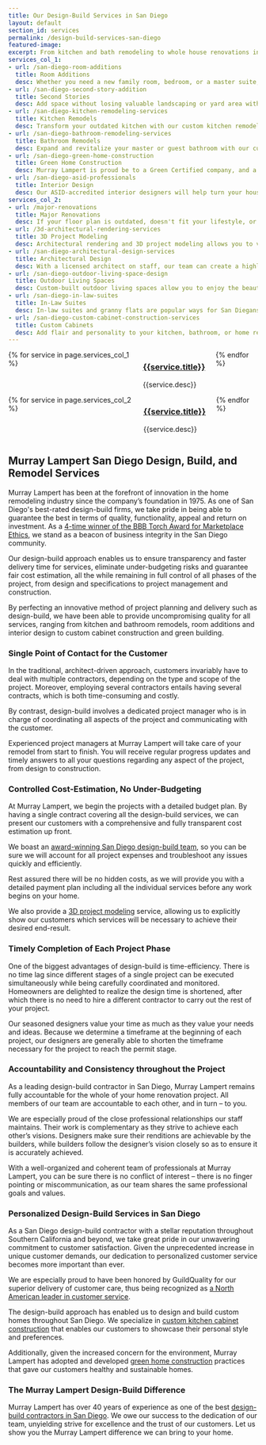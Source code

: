 ```yaml
---
title: Our Design-Build Services in San Diego
layout: default
section_id: services
permalink: /design-build-services-san-diego
featured-image:
excerpt: From kitchen and bath remodeling to whole house renovations in San Diego, Murray Lampert provides the best in Design-Build services. Visit to learn more.
services_col_1:
- url: /san-diego-room-additions
  title: Room Additions
  desc: Whether you need a new family room, bedroom, or a master suite, our San Diego room addition services can deliver what you need.
- url: /san-diego-second-story-addition
  title: Second Stories
  desc: Add space without losing valuable landscaping or yard area with a second story addition from Murray Lampert.
- url: /san-diego-kitchen-remodeling-services
  title: Kitchen Remodels
  desc: Transform your outdated kitchen with our custom kitchen remodeling service. Modernize your cabinets, counters, appliances, and more.
- url: /san-diego-bathroom-remodeling-services
  title: Bathroom Remodels
  desc: Expand and revitalize your master or guest bathroom with our custom San Diego bathroom remodeling services.
- url: /san-diego-green-home-construction
  title: Green Home Construction
  desc: Murray Lampert is proud be to a Green Certified company, and a leading eco-friendly home remodeling contractor in San Diego.
- url: /san-diego-asid-professionals
  title: Interior Design
  desc: Our ASID-accredited interior designers will help turn your house into a home. See your vision come to life with Murray Lampert.
services_col_2:
- url: /major-renovations
  title: Major Renovations
  desc: If your floor plan is outdated, doesn't fit your lifestyle, or provide enough space, a major home renovation may be a great solution.
- url: /3d-architectural-rendering-services
  title: 3D Project Modeling
  desc: Architectural rendering and 3D project modeling allows you to visualize your finished home remodel project before we start work.
- url: /san-diego-architectural-design-services
  title: Architectural Design
  desc: With a licensed architect on staff, our team can create a highly detailed plan that will exceed your expectations.
- url: /san-diego-outdoor-living-space-design
  title: Outdoor Living Spaces
  desc: Custom-built outdoor living spaces allow you to enjoy the beautiful San Diego weather. Outdoor fireplaces, kitchens, and more.
- url: /san-diego-in-law-suites
  title: In-Law Suites
  desc: In-law suites and granny flats are popular ways for San Diegans to add value and square footage to their home.
- url: /san-diego-custom-cabinet-construction-services
  title: Custom Cabinets
  desc: Add flair and personality to your kitchen, bathroom, or home remodeling project with custom cabinets.  
---
```


  <div class='medium-6 columns'>
    {% for service in page.services_col_1 %}
      <div class='fadein mod modIconText' data-delay='{{ 300 | times:forloop.index0 }}'>
        <div class='icon-text-simple'>
          <h3><a href='{{site.url}}{{service.url}}'>{{service.title}}</a></h3>
          <p>{{service.desc}}</p>
        </div>
        <div class='two spacing'></div>
      </div>
    {% endfor %}
  </div>
  <div class='medium-6 columns'>
    {% for service in page.services_col_2 %}
      <div class='fadein mod modIconText' data-delay='{{ 300 | times:forloop.index0 }}'>
        <div class='icon-text-simple'>
          <h3><a href='{{site.url}}{{service.url}}'>{{service.title}}</a></h3>
          <p>{{service.desc}}</p>
        </div>
        <div class='two spacing'></div>
      </div>
    {% endfor %}
  </div>

## Murray Lampert San Diego Design, Build, and Remodel Services

Murray Lampert has been at the forefront of innovation in the home remodeling industry since the company’s foundation in 1975. As one of San Diego's best-rated design-build firms, we take pride in being able to guarantee the best in terms of quality, functionality, appeal and return on investment. As a [4-time winner of the BBB Torch Award for Marketplace Ethics](/another-better-business-bureau-torch-award), we stand as a beacon of business integrity in the San Diego community.

Our design-build approach enables us to ensure transparency and faster delivery time for services, eliminate under-budgeting risks and guarantee fair cost estimation, all the while remaining in full control of all phases of the project, from design and specifications to project management and construction.

By perfecting an innovative method of project planning and delivery such as design-build, we have been able to provide uncompromising quality for all services, ranging from kitchen and bathroom remodels, room additions and interior design to custom cabinet construction and green building.

### Single Point of Contact for the Customer

In the traditional, architect-driven approach, customers invariably have to deal with multiple contractors, depending on the type and scope of the project. Moreover, employing several contractors entails having several contracts, which is both time-consuming and costly.

By contrast, design-build involves a dedicated project manager who is in charge of coordinating all aspects of the project and communicating with the customer.

Experienced project managers at Murray Lampert will take care of your remodel from start to finish. You will receive regular progress updates and timely answers to all your questions regarding any aspect of the project, from design to construction.

### Controlled Cost-Estimation, No Under-Budgeting
At Murray Lampert, we begin the projects with a detailed budget plan. By having a single contract covering all the design-build services, we can present our customers with a comprehensive and fully transparent cost estimation up front.

We boast an [award-winning San Diego design-build team](/team-members), so you can be sure we will account for all project expenses and troubleshoot any issues quickly and efficiently.

Rest assured there will be no hidden costs, as we will provide you with a detailed payment plan including all the individual services before any work begins on your home.

We also provide a [3D project modeling](3d-architectural-rendering-services) service, allowing us to explicitly show our customers which services will be necessary to achieve their desired end-result.

### Timely Completion of Each Project Phase

One of the biggest advantages of design-build is time-efficiency. There is no time lag since different stages of a single project can be executed simultaneously while being carefully coordinated and monitored. Homeowners are delighted to realize the design time is shortened, after which there is no need to hire a different contractor to carry out the rest of your project.

Our seasoned designers value your time as much as they value your needs and ideas. Because we determine a timeframe at the beginning of each project, our designers are generally able to shorten the timeframe necessary for the project to reach the permit stage.

### Accountability and Consistency throughout the Project

As a leading design-build contractor in San Diego, Murray Lampert remains fully accountable for the whole of your home renovation project. All members of our team are accountable to each other, and in turn – to you.

We are especially proud of the close professional relationships our staff maintains. Their work is complementary as they strive to achieve each other’s visions. Designers make sure their renditions are achievable by the builders, while builders follow the designer’s vision closely so as to ensure it is accurately achieved.

With a well-organized and coherent team of professionals at Murray Lampert, you can be sure there is no conflict of interest – there is no finger pointing or miscommunication, as our team shares the same professional goals and values.

### Personalized Design-Build Services in San Diego

As a San Diego design-build contractor with a stellar reputation throughout Southern California and beyond, we take great pride in our unwavering commitment to customer satisfaction. Given the unprecedented increase in unique customer demands, our dedication to personalized customer service becomes more important than ever.

We are especially proud to have been honored by GuildQuality for our superior delivery of customer care, thus being recognized as [a North American leader in customer service](/murray-lampert-recognized-among-north-americas-best).

The design-build approach has enabled us to design and build custom homes throughout San Diego. We specialize in [custom kitchen cabinet construction](/san-diego-custom-cabinet-construction-services) that enables our customers to showcase their personal style and preferences.

Additionally, given the increased concern for the environment, Murray Lampert has adopted and developed [green home construction](san-diego-green-home-construction) practices that gave our customers healthy and sustainable homes.

### The Murray Lampert Design-Build Difference

Murray Lampert has over 40 years of experience as one of the best [design-build contractors in San Diego](/). We owe our success to the dedication of our team, unyielding strive for excellence and the trust of our customers. Let us show you the Murray Lampert difference we can bring to your home.
